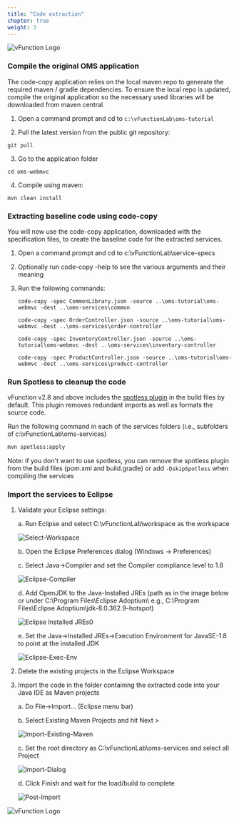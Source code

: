 ```yaml
---
title: "Code extraction"
chapter: true
weight: 3
---
```


![vFunction Logo](/images/vFunction.png)

### Compile the original OMS application

The code-copy application relies on the local maven repo to generate the required maven / gradle dependencies. To ensure the local repo is updated, compile the original application so the necessary used libraries will be downloaded from maven central.

1. Open a command prompt and cd to ```c:\vFunctionLab\oms-tutorial```
   
2. Pull the latest version from the public git repository:

```
git pull
```

3. Go to the application folder

```
cd oms-webmvc
```

4. Compile using maven: 
```
mvn clean install
```

### Extracting baseline code using code-copy

You will now use the code-copy application, downloaded with the specification files, to create the baseline code for the extracted services. 

1. Open a command prompt and cd to c:\vFunctionLab\service-specs

2. Optionally run code-copy -help to see the various arguments and their meaning

3. Run the following commands:

    ``` text
    code-copy -spec CommonLibrary.json -source ..\oms-tutorial\oms-webmvc -dest ..\oms-services\common
    ```

    ``` text
    code-copy -spec OrderController.json -source ..\oms-tutorial\oms-webmvc -dest ..\oms-services\order-controller
    ```

    ``` text
    code-copy -spec InventoryController.json -source ..\oms-tutorial\oms-webmvc -dest ..\oms-services\inventory-controller
    ```

    ``` text
    code-copy -spec ProductController.json -source ..\oms-tutorial\oms-webmvc -dest ..\oms-services\product-controller
    ```

### Run Spotless to cleanup the code

vFunction v2.8 and above includes the [spotless plugin](https://github.com/diffplug/spotless) in the build files by default. This plugin removes redundant imports as well as formats the source code.

Run the following command in each of the services folders (i.e., subfolders of c:\vFunctionLab\oms-services)

```cmd
mvn spotless:apply
```

Note: if you don't want to use spotless, you can remove the spotless plugin from the build files (pom.xml and build.gradle) or add ```-DskipSpotless``` when compiling the services

### Import the services to Eclipse

1. Validate your Eclipse settings:

    a. Run Eclipse and select C:\vFunctionLab\workspace as the workspace

    ![Select-Workspace](/images/Selecting-Workspace.png)

    b. Open the Eclipse Preferences dialog (Windows -> Preferences)

    c. Select Java->Compiler and set the Compiler compliance level to 1.8

    ![Eclipse-Compiler](/images/Eclipse-Compiler.png)

    d. Add OpenJDK to the Java-Installed JREs (path as in the image below or under C:\Program Files\Eclipse Adoptium\ e.g., C:\Program Files\Eclipse Adoptium\jdk-8.0.362.9-hotspot)

    ![Eclipse Installed JREs0](/images/Eclipse-Installed-JRE.png)

    e. Set the Java->Installed JREs->Execution Environment for JavaSE-1.8 to point at the installed JDK

    ![Eclipse-Exec-Env](/images/Eclipse-Exec-Env.png)



2. Delete the existing projects in the Eclipse Workspace 

3. Import the code in the folder containing the extracted code into your Java IDE as Maven projects

    a. Do File->Import... (Eclipse menu bar)

    b. Select Existing Maven Projects and hit Next >

    ![Import-Existing-Maven](/images/Import-Existing-Maven.png)

    c. Set the root directory as C:\vFunctionLab\oms-services and select all Project

    ![Import-Dialog](/images/Import-Dialog.png)   

    d. Click Finish and wait for the load/build to complete

    ![Post-Import](/images/Post-Import.png)   

![vFunction Logo](/images/vFunction.png)
